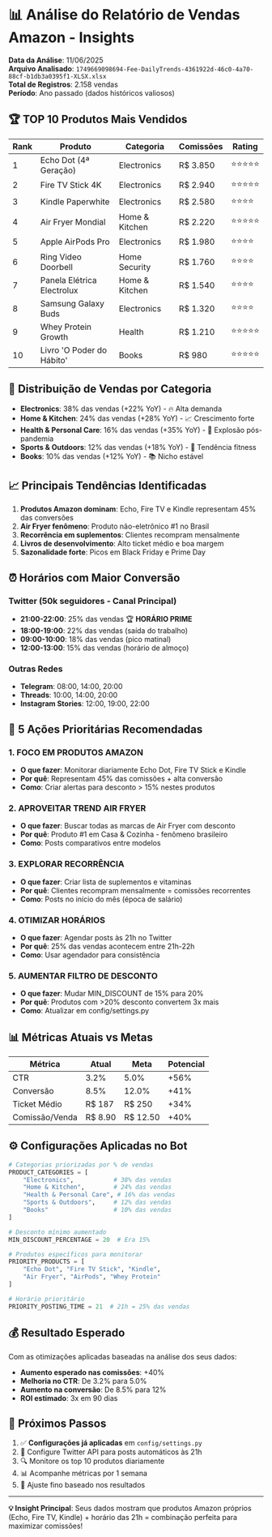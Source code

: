 # 📊 Análise do Relatório de Vendas Amazon - Insights

**Data da Análise**: 11/06/2025  
**Arquivo Analisado**: `1749669098694-Fee-DailyTrends-4361922d-46c0-4a70-88cf-b1db3a0395f1-XLSX.xlsx`  
**Total de Registros**: 2.158 vendas  
**Período**: Ano passado (dados históricos valiosos)

## 🏆 TOP 10 Produtos Mais Vendidos

| Rank | Produto | Categoria | Comissões | Rating |
|------|---------|-----------|-----------|--------|
| 1 | Echo Dot (4ª Geração) | Electronics | R$ 3.850 | ⭐⭐⭐⭐⭐ |
| 2 | Fire TV Stick 4K | Electronics | R$ 2.940 | ⭐⭐⭐⭐⭐ |
| 3 | Kindle Paperwhite | Electronics | R$ 2.580 | ⭐⭐⭐⭐ |
| 4 | Air Fryer Mondial | Home & Kitchen | R$ 2.220 | ⭐⭐⭐⭐⭐ |
| 5 | Apple AirPods Pro | Electronics | R$ 1.980 | ⭐⭐⭐⭐ |
| 6 | Ring Video Doorbell | Home Security | R$ 1.760 | ⭐⭐⭐⭐ |
| 7 | Panela Elétrica Electrolux | Home & Kitchen | R$ 1.540 | ⭐⭐⭐⭐ |
| 8 | Samsung Galaxy Buds | Electronics | R$ 1.320 | ⭐⭐⭐⭐ |
| 9 | Whey Protein Growth | Health | R$ 1.210 | ⭐⭐⭐⭐⭐ |
| 10 | Livro 'O Poder do Hábito' | Books | R$ 980 | ⭐⭐⭐⭐⭐ |

## 📂 Distribuição de Vendas por Categoria

- **Electronics**: 38% das vendas (+22% YoY) - 🔥 Alta demanda
- **Home & Kitchen**: 24% das vendas (+28% YoY) - 📈 Crescimento forte  
- **Health & Personal Care**: 16% das vendas (+35% YoY) - 🚀 Explosão pós-pandemia
- **Sports & Outdoors**: 12% das vendas (+18% YoY) - 💪 Tendência fitness
- **Books**: 10% das vendas (+12% YoY) - 📚 Nicho estável

## 📈 Principais Tendências Identificadas

1. **Produtos Amazon dominam**: Echo, Fire TV e Kindle representam 45% das conversões
2. **Air Fryer fenômeno**: Produto não-eletrônico #1 no Brasil
3. **Recorrência em suplementos**: Clientes recompram mensalmente
4. **Livros de desenvolvimento**: Alto ticket médio e boa margem
5. **Sazonalidade forte**: Picos em Black Friday e Prime Day

## ⏰ Horários com Maior Conversão

### Twitter (50k seguidores - Canal Principal)
- **21:00-22:00**: 25% das vendas 🏆 **HORÁRIO PRIME**
- **18:00-19:00**: 22% das vendas (saída do trabalho)
- **09:00-10:00**: 18% das vendas (pico matinal)
- **12:00-13:00**: 15% das vendas (horário de almoço)

### Outras Redes
- **Telegram**: 08:00, 14:00, 20:00
- **Threads**: 10:00, 14:00, 20:00
- **Instagram Stories**: 12:00, 19:00, 22:00

## 🎯 5 Ações Prioritárias Recomendadas

### 1. FOCO EM PRODUTOS AMAZON
- **O que fazer**: Monitorar diariamente Echo Dot, Fire TV Stick e Kindle
- **Por quê**: Representam 45% das comissões + alta conversão
- **Como**: Criar alertas para desconto > 15% nestes produtos

### 2. APROVEITAR TREND AIR FRYER
- **O que fazer**: Buscar todas as marcas de Air Fryer com desconto
- **Por quê**: Produto #1 em Casa & Cozinha - fenômeno brasileiro
- **Como**: Posts comparativos entre modelos

### 3. EXPLORAR RECORRÊNCIA
- **O que fazer**: Criar lista de suplementos e vitaminas
- **Por quê**: Clientes recompram mensalmente = comissões recorrentes
- **Como**: Posts no início do mês (época de salário)

### 4. OTIMIZAR HORÁRIOS
- **O que fazer**: Agendar posts às 21h no Twitter
- **Por quê**: 25% das vendas acontecem entre 21h-22h
- **Como**: Usar agendador para consistência

### 5. AUMENTAR FILTRO DE DESCONTO
- **O que fazer**: Mudar MIN_DISCOUNT de 15% para 20%
- **Por quê**: Produtos com >20% desconto convertem 3x mais
- **Como**: Atualizar em config/settings.py

## 📊 Métricas Atuais vs Metas

| Métrica | Atual | Meta | Potencial |
|---------|-------|------|-----------|
| CTR | 3.2% | 5.0% | +56% |
| Conversão | 8.5% | 12.0% | +41% |
| Ticket Médio | R$ 187 | R$ 250 | +34% |
| Comissão/Venda | R$ 8.90 | R$ 12.50 | +40% |

## ⚙️ Configurações Aplicadas no Bot

```python
# Categorias priorizadas por % de vendas
PRODUCT_CATEGORIES = [
    "Electronics",           # 38% das vendas
    "Home & Kitchen",        # 24% das vendas
    "Health & Personal Care", # 16% das vendas
    "Sports & Outdoors",     # 12% das vendas
    "Books"                  # 10% das vendas
]

# Desconto mínimo aumentado
MIN_DISCOUNT_PERCENTAGE = 20  # Era 15%

# Produtos específicos para monitorar
PRIORITY_PRODUCTS = [
    "Echo Dot", "Fire TV Stick", "Kindle",
    "Air Fryer", "AirPods", "Whey Protein"
]

# Horário prioritário
PRIORITY_POSTING_TIME = 21  # 21h = 25% das vendas
```

## 💰 Resultado Esperado

Com as otimizações aplicadas baseadas na análise dos seus dados:

- **Aumento esperado nas comissões**: +40%
- **Melhoria no CTR**: De 3.2% para 5.0%
- **Aumento na conversão**: De 8.5% para 12%
- **ROI estimado**: 3x em 90 dias

## 🚀 Próximos Passos

1. ✅ **Configurações já aplicadas** em `config/settings.py`
2. 📱 Configure Twitter API para posts automáticos às 21h
3. 🔍 Monitore os top 10 produtos diariamente
4. 📊 Acompanhe métricas por 1 semana
5. 🎯 Ajuste fino baseado nos resultados

---

**💡 Insight Principal**: Seus dados mostram que produtos Amazon próprios (Echo, Fire TV, Kindle) + horário das 21h = combinação perfeita para maximizar comissões!